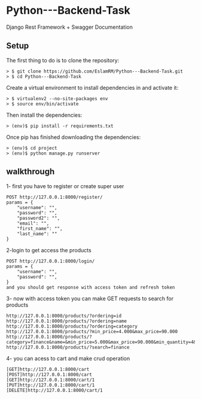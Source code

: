 # Python---Backend-Task
Django Rest Framework + Swagger Documentation
## Setup
The first thing to do is to clone the repository:
```
> $ git clone https://github.com/EslamRM/Python---Backend-Task.git
> $ cd Python---Backend-Task
```
Create a virtual environment to install dependencies in and activate it:
```
> $ virtualenv2 --no-site-packages env
> $ source env/bin/activate
```
Then install the dependencies:
```
> (env)$ pip install -r requirements.txt
```
Once pip has finished downloading the dependencies:
```
> (env)$ cd project
> (env)$ python manage.py runserver
```
## walkthrough
1- first you have to register or create super user
```
POST http://127.0.0.1:8000/register/
params = {
    "username": "",
    "password": "",
    "password2": "",
    "email": "",
    "first_name": "",
    "last_name": ""
}
```
2-login to get access the products
```
POST http://127.0.0.1:8000/login/
params = {
    "username": "",
    "password": "",
}
and you should get response with access token and refresh token
```
3- now with access token you can make GET requests to search for products
```
http://127.0.0.1:8000/products/?ordering=id
http://127.0.0.1:8000/products/?ordering=name
http://127.0.0.1:8000/products/?ordering=category
http://127.0.0.1:8000/products/?min_price=4.000&max_price=90.000
http://127.0.0.1:8000/products/?category=finance&name=&min_price=5.000&max_price=90.000&min_quantity=4&max_quantity=30&brand=&rating=&created_at=
http://127.0.0.1:8000/products/?search=finance
```
4- you can acess to cart and make crud operation
```
[GET]http://127.0.0.1:8000/cart
[POST]http://127.0.0.1:8000/cart
[GET]http://127.0.0.1:8000/cart/1
[PUT]http://127.0.0.1:8000/cart/1
[DELETE]http://127.0.0.1:8000/cart/1
```




